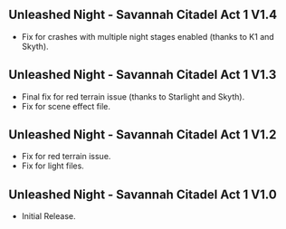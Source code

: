 ## Unleashed Night - Savannah Citadel Act 1 V1.4
 - Fix for crashes with multiple night stages enabled (thanks to K1 and Skyth).

## Unleashed Night - Savannah Citadel Act 1 V1.3
 - Final fix for red terrain issue (thanks to Starlight and Skyth).
 - Fix for scene effect file.

## Unleashed Night - Savannah Citadel Act 1 V1.2
 - Fix for red terrain issue.
 - Fix for light files.

## Unleashed Night - Savannah Citadel Act 1 V1.0
 - Initial Release.
